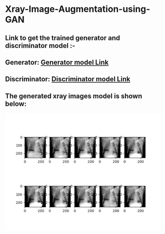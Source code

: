 # Xray-Image-Augmentation-using-GAN

## Link to get the trained generator and discriminator model :-
## Generator: [Generator model Link](https://drive.google.com/file/d/1lu5T4yMJIJj6h-wsYDt8ADzYw0P36rQe/view?usp=drive_link)
## Discriminator: [Discriminator model Link](https://drive.google.com/file/d/1IBqss6PnuTf2DjSPjH3iJlHrEkjdiQwZ/view?usp=drive_link)

## The generated xray images model is shown below:
![Xray generated by the Model](xray_generated.jpeg)

